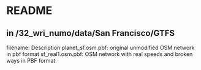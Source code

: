 # README 
## in /32_wri_numo/data/San Francisco/GTFS

filename: Description
planet_sf.osm.pbf: 	original unmodified OSM network in pbf format
sf_real1.osm.pbf: 	OSM network with real speeds and broken ways in PBF format
